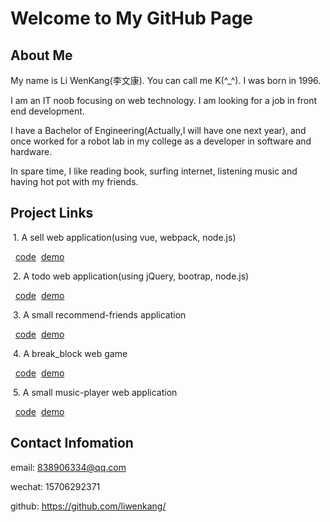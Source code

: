 # Welcome to My GitHub Page

## About Me

My name is Li WenKang(李文康). You can call me K(^_^). I was born in 1996.

I am an IT noob focusing on web technology. I am looking for a job in front end development. 

I have a Bachelor of Engineering(Actually,I will have one next year), and once worked for a robot lab in my college as a developer in software and hardware.

In spare time, I like reading book, surfing internet, listening music and having hot pot with my friends.

## Project Links

&nbsp;1. A sell web application(using vue, webpack, node.js) 

&nbsp;&nbsp;[code](https://github.com/liwenkang/ele.vue)&nbsp;&nbsp;[demo](http://liwenkang.top:8080/#/goods)

&nbsp;2. A todo web application(using jQuery, bootrap, node.js) 

&nbsp;&nbsp;[code](https://github.com/liwenkang/todoList)&nbsp;&nbsp;[demo](http://liwenkang.top:8081/)

&nbsp;3. A small recommend-friends application 

&nbsp;&nbsp;[code](https://github.com/liwenkang/recommend_friends)&nbsp;&nbsp;[demo](https://liwenkang.github.io/recommend_friends)

&nbsp;4. A break_block web game  

&nbsp;&nbsp;[code](https://github.com/liwenkang/break_block)&nbsp;&nbsp;[demo](https://liwenkang.github.io/break_block)

&nbsp;5. A small music-player web application  

&nbsp;&nbsp;[code](https://github.com/liwenkang/music_Player)&nbsp;&nbsp;[demo](https://liwenkang.github.io/music_Player)
  
  
## Contact Infomation 

email: 838906334@qq.com

wechat: 15706292371

github: https://github.com/liwenkang/
